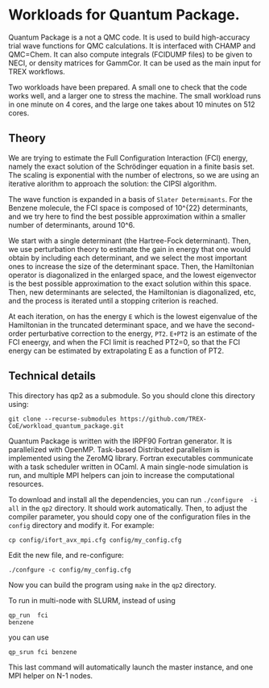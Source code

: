 # Workloads for Quantum Package.

Quantum Package is a not a QMC code. It is used to build high-accuracy
trial wave functions for QMC calculations. It is interfaced with CHAMP
and QMC=Chem.   It can  also compute integrals  (FCIDUMP files)  to be
given to NECI, or density matrices for  GammCor. It can be used as the
main input for TREX workflows.

Two workloads have  been prepared. A small one to  check that the code
works well, and a larger one to stress the machine. The small workload
runs  in one  minute on  4 cores,  and the  large one  takes about  10
minutes on 512 cores.

## Theory

We are  trying to  estimate the  Full Configuration  Interaction (FCI)
energy, namely  the exact  solution of the  Schrödinger equation  in a
finite  basis set.  The  scaling  is exponential  with  the number  of
electrons,  so we  are using  an  iterative alorithm  to approach  the
solution: the CIPSI algorithm.

The wave function  is expanded in a basis  of ``Slater Determinants``.
For  the  Benzene molecule,  the  FCI  space  is composed  of  10^{22}
determinants, and we try here  to find the best possible approximation
within a smaller number of determinants, around 10^6.

We  start with  a single  determinant (the  Hartree-Fock determinant).
Then, we use  perturbation theory to estimate the gain  in energy that
one would obtain by including each determinant, and we select the most
important ones  to increase the  size of the determinant  space. Then,
the Hamiltonian  operator is diagonalized  in the enlarged  space, and
the lowest eigenvector is the best possible approximation to the exact
solution within this space.  Then,  new determinants are selected, the
Hamiltonian is diagonalized, etc, and  the process is iterated until a
stopping criterion is reached.

At  each iteration,  on  has  the energy  ``E``  which  is the  lowest
eigenvalue of the Hamiltonian in  the truncated determinant space, and
we  have the  second-  order perturbative  correction  to the  energy,
``PT2``. ``E+PT2`` is an estimate of the FCI eneergy, and when the FCI
limit is  reached PT2=0, so  that the FCI  energy can be  estimated by
extrapolating E as a function of PT2.


## Technical details

This directory has qp2 as a submodule. So you should clone this directory
using:
```
git clone --recurse-submodules https://github.com/TREX-CoE/workload_quantum_package.git
```

Quantum Package is  written with the IRPF90 Fortran  generator.  It is
parallelized  with  OpenMP.   Task-based  Distributed  parallelism  is
implemented using the ZeroMQ  library. Fortran executables communicate
with a task scheduler written  in OCaml. A main single-node simulation
is run, and multiple MPI helpers can join to increase the computational
resources.

To  download   and  install   all  the   dependencies,  you   can  run
``./configure  -i  all`` in  the  ``qp2``  directory. It  should  work
automatically.   Then, to  adjust the  compiler parameter,  you should
copy one  of the configuration  files in the ``config``  directory and
modify it.  For example:

```
cp config/ifort_avx_mpi.cfg config/my_config.cfg
```

Edit the new file, and re-configure:

```
./confgure -c config/my_config.cfg
```

Now you can build the program using ``make`` in the ``qp2`` directory.



To  run in  multi-node with  SLURM, instead  of using
```
qp_run  fci
benzene
```

you can use
```
qp_srun fci benzene
```

This last  command will automatically  launch the master  instance, and
one MPI helper on N-1 nodes.
